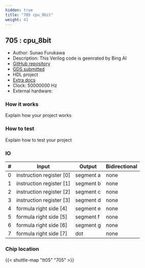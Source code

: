 ```yaml
---
hidden: true
title: "705 cpu_8bit"
weight: 41
---
```


## 705 : cpu_8bit

* Author: Sunao Furukawa
* Description: This Verilog code is geenrated by Bing AI
* [GitHub repository](https://github.com/Sunao-Furukawa/tt_um_sunaofurukawa_cpu_8bit)
* [GDS submitted](https://github.com/Sunao-Furukawa/tt_um_sunaofurukawa_cpu_8bit/actions/runs/6507995931)
* HDL project
* [Extra docs]()
* Clock: 50000000 Hz
* External hardware: 



### How it works

Explain how your project works


### How to test

Explain how to test your project


### IO

| # | Input        | Output       | Bidirectional      |
|---|--------------|--------------| -------------------|
| 0 | instruction register [0]  | segment a | none |
| 1 | instruction register [1]  | segment b | none |
| 2 | instruction register [2]  | segment c | none |
| 3 | instruction register [3]  | segment d | none |
| 4 | formula right side [4]  | segment e | none |
| 5 | formula right side [5]  | segment f | none |
| 6 | formula right side [6]  | segment g | none |
| 7 | formula right side [7]  | dot | none |

### Chip location

{{< shuttle-map "tt05" "705" >}}
